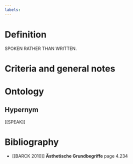 ```yaml
---
labels: 
---
```


# Definition
SPOKEN RATHER THAN WRITTEN.
# Criteria and general notes
# Ontology

## Hypernym
[[SPEAK]]
# Bibliography
- [[BARCK 2010]]
**Ästhetische Grundbegriffe** page 4.234

